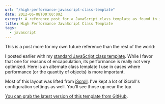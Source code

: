 ```yaml
---
url: "/high-performance-javascript-class-template"
date: 2012-06-08T00:00:00Z
excerpt: A reference post for a JavaScript class template as found in iScroll.
title: High Performance JavaScript Class Template
tags:
  - javascript
---
```


This is a post more for my own future reference than the rest of the
world:

I posted earlier with my [standard JavaScript class template][]. While I
favor that one for reasons of encapsulation, its performance is really
not very optimized. Here is an alternate class template I use in cases
where performance (or the quantity of objects) is more important.

Most of this layout was lifted from [iScroll][]. I've kept a lot of
iScroll's configuration settings as well. You'll see those up near the
top.

[You can grab the latest version of this template from GitHub][].

  [standard JavaScript class template]: https://labs.tomasino.org/javascript-class-template/
    "Encapsulated JavaScript Class Template"
  [iScroll]: https://github.com/cubiq/iscroll "iScroll"
  [You can grab the latest version of this template from GitHub]: https://github.com/jamestomasino/Javascript-Class-Templates/blob/master/HighPerformance.js
    "High Performance JavaScript Class Template"
